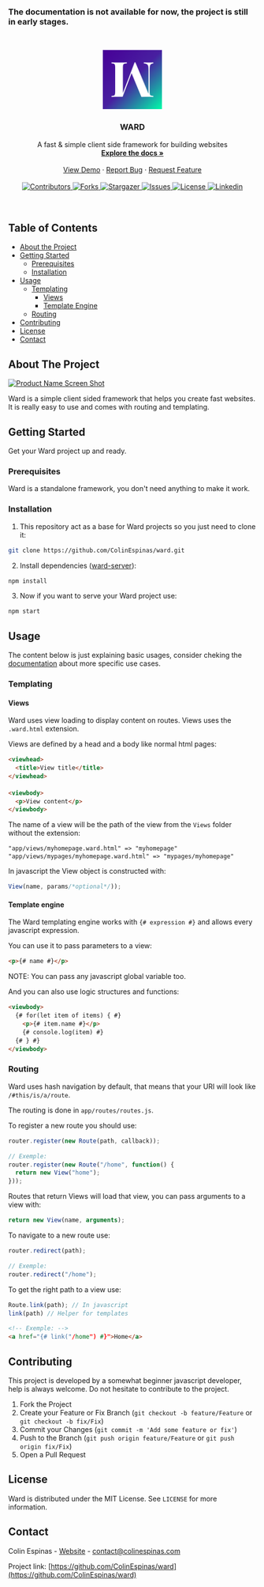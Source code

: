<!--
*** Thanks for checking out this README Template. If you have a suggestion that would
*** make this better, please fork the repo and create a pull request or simply open
*** an issue with the tag "enhancement".
*** Thanks again! Now go create something AMAZING! :D
***
***
***
*** To avoid retyping too much info. Do a search and replace for the following:
*** github_username, repo, twitter_handle, email
-->







### The documentation is not available for now, the project is still in early stages.

<!-- PROJECT LOGO -->
<br />
<p align="center">
  <a href="https://github.com/colinespinas/ward">
    <img src="https://raw.githubusercontent.com/colinespinas/ward/master/public/assets/images/logo.png" alt="Logo" width="120">
  </a>

  <h3 align="center">WARD</h3>

  <p align="center">
    A fast & simple client side framework for building websites
    <br />
    <a href="https://github.com/github_username/repo"><strong>Explore the docs »</strong></a>
    <br />
    <br />
    <a href="https://ColinEspinas.github.io/ward/public/">View Demo</a>
    ·
    <a href="https://github.com/colinespinas/ward/issues">Report Bug</a>
    ·
    <a href="https://github.com/colinespinas/ward/issues">Request Feature</a>
    <br />
    <br />
    <a href="https://github.com/colinespinas/ward/graphs/contributors">
      <img src="https://img.shields.io/github/contributors/colinespinas/ward.svg?style=flat-square" alt="Contributors">
    </a>
    <a href="https://github.com/colinespinas/ward/network/members">
      <img src="https://img.shields.io/github/forks/colinespinas/ward.svg?style=flat-square" alt="Forks">
    </a>
    <a href="https://github.com/colinespinas/ward/stargazers">
      <img src="https://img.shields.io/github/stars/colinespinas/ward.svg?style=flat-square" alt="Stargazer">
    </a>
    <a href="https://github.com/colinespinas/ward/issues">
      <img src="https://img.shields.io/github/issues/colinespinas/ward.svg?style=flat-square" alt="Issues">
    </a>
    <a href="https://github.com/colinespinas/ward/blob/master/LICENSE.md">
      <img src="https://img.shields.io/github/license/colinespinas/ward.svg?style=flat-square" alt="License">
    </a>
    <a href="https://www.linkedin.com/in/colin-espinas-9739b8178/l">
      <img src="https://img.shields.io/badge/-LinkedIn-black.svg?style=flat-square&logo=linkedin&colorB=555" alt="Linkedin">
    </a>
    <br />
    <br />
    <br />
  </p>
</p>



<!-- TABLE OF CONTENTS -->
## Table of Contents

* [About the Project](#about-the-project)
* [Getting Started](#getting-started)
  * [Prerequisites](#prerequisites)
  * [Installation](#installation)
* [Usage](#usage)
  * [Templating](#templating)
    * [Views](#views)
    * [Template Engine](#template-engine)
  * [Routing](#routing)
* [Contributing](#contributing)
* [License](#license)
* [Contact](#contact)
<!-- * [Acknowledgements](#acknowledgements) -->



<!-- ABOUT THE PROJECT -->
## About The Project

[![Product Name Screen Shot][product-screenshot]](https://ColinEspinas.github.io/ward/public/)

Ward is a simple client sided framework that helps you create fast websites. It is really easy to use and comes with routing and templating.



<!-- GETTING STARTED -->
## Getting Started

Get your Ward project up and ready.

### Prerequisites

Ward is a standalone framework, you don't need anything to make it work.

### Installation

1. This repository act as a base for Ward projects so you just need to clone it:
```sh
git clone https://github.com/ColinEspinas/ward.git
```
2. Install dependencies ([ward-server](https://github.com/ColinEspinas/ward-server)):
```sh
npm install
```
3. Now if you want to serve your Ward project use:
```sh
npm start
```

<!-- USAGE EXAMPLES -->
## Usage

The content below is just explaining basic usages, consider cheking the [documentation]() about more specific use cases.

### Templating

#### Views

Ward uses view loading to display content on routes. Views uses the `.ward.html` extension.

Views are defined by a head and a body like normal html pages:
```html
<viewhead>
  <title>View title</title>
</viewhead>

<viewbody>
  <p>View content</p>
</viewbody>
```

The name of a view will be the path of the view from the `Views` folder without the extension:
```
"app/views/myhomepage.ward.html" => "myhomepage"
"app/views/mypages/myhomepage.ward.html" => "mypages/myhomepage"
```

In javascript the View object is constructed with:
```javascript
View(name, params/*optional*/));
```


#### Template engine

The Ward templating engine works with `{# expression #}` and allows every javascript expression.

You can use it to pass parameters to a view:
```html
<p>{# name #}</p>
```
NOTE: You can pass any javascript global variable too.

And you can also use logic structures and functions:
```html
<viewbody>
  {# for(let item of items) { #}
    <p>{# item.name #}</p>
    {# console.log(item) #}
  {# } #}
</viewbody>
```



### Routing
Ward uses hash navigation by default, that means that your URI will look like `/#this/is/a/route`.

The routing is done in `app/routes/routes.js`.

To register a new route you should use:
```javascript
router.register(new Route(path, callback));
```
```javascript
// Exemple:
router.register(new Route("/home", function() { 
  return new View("home"); 
}));
```
Routes that return Views will load that view, you can pass arguments to a view with:
```javascript
return new View(name, arguments); 
```

To navigate to a new route use:
```javascript
router.redirect(path);
```
```javascript
// Exemple:
router.redirect("/home");
```

To get the right path to a view use:
```javascript
Route.link(path); // In javascript
link(path) // Helper for templates
```
```html
<!-- Exemple: -->
<a href="{# link("/home") #}">Home</a>
```



<!-- CONTRIBUTING -->
## Contributing

This project is developed by a somewhat beginner javascript developer, help is always welcome. Do not hesitate to contribute to the project.

1. Fork the Project
2. Create your Feature or Fix Branch (`git checkout -b feature/Feature` or `git checkout -b fix/Fix`)
3. Commit your Changes (`git commit -m 'Add some feature or fix'`)
4. Push to the Branch (`git push origin feature/Feature` or `git push origin fix/Fix`)
5. Open a Pull Request



<!-- LICENSE -->
## License

Ward is distributed under the MIT License. See `LICENSE` for more information.



<!-- CONTACT -->
## Contact

Colin Espinas - [Website](https://colinespinas.com) - contact@colinespinas.com

Project link: [https://github.com/ColinEspinas/ward](https://github.com/ColinEspinas/ward)



<!-- ACKNOWLEDGEMENTS
## Acknowledgements

* []()
* []()
* []()
 -->




<!-- MARKDOWN LINKS & IMAGES -->
<!-- https://www.markdownguide.org/basic-syntax/#reference-style-links -->
[contributors-shield]: https://img.shields.io/github/contributors/colinespinas/ward.svg?style=flat-square
[contributors-url]: https://github.com/colinespinas/ward/graphs/contributors
[forks-shield]: https://img.shields.io/github/forks/colinespinas/ward.svg?style=flat-square
[forks-url]: https://github.com/colinespinas/ward/network/members
[stars-shield]: https://img.shields.io/github/stars/colinespinas/ward.svg?style=flat-square
[stars-url]: https://github.com/colinespinas/ward/stargazers
[issues-shield]: https://img.shields.io/github/issues/colinespinas/ward.svg?style=flat-square
[issues-url]: https://github.com/colinespinas/ward/issues
[license-shield]: https://img.shields.io/github/license/colinespinas/ward.svg?style=flat-square
[license-url]: https://github.com/colinespinas/ward/blob/master/LICENSE.md
[linkedin-shield]: https://img.shields.io/badge/-LinkedIn-black.svg?style=flat-square&logo=linkedin&colorB=555
[linkedin-url]: https://www.linkedin.com/in/colin-espinas-9739b8178/l
[product-screenshot]: https://i.imgur.com/o9rDolc.jpg
